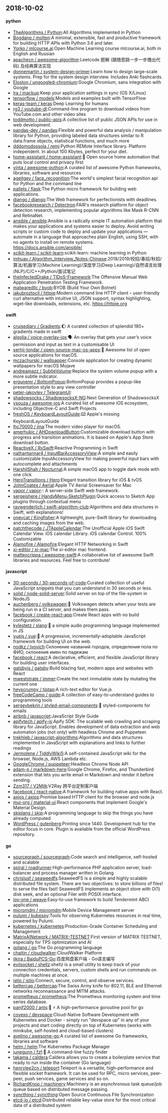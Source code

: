 ## 2018-10-02

#### python
* [TheAlgorithms / Python](https://github.com/TheAlgorithms/Python):All Algorithms implemented in Python
* [Bogdanp / molten](https://github.com/Bogdanp/molten):A minimal, extensible, fast and productive framework for building HTTP APIs with Python 3.6 and later.
* [Yorko / mlcourse.ai](https://github.com/Yorko/mlcourse.ai):Open Machine Learning course mlcourse.ai, both in English and Russian
* [apachecn / awesome-algorithm](https://github.com/apachecn/awesome-algorithm):Leetcode 题解 (跟随思路一步一步撸出代码) 及经典算法实现
* [donnemartin / system-design-primer](https://github.com/donnemartin/system-design-primer):Learn how to design large-scale systems. Prep for the system design interview. Includes Anki flashcards.
* [Eloston / ungoogled-chromium](https://github.com/Eloston/ungoogled-chromium):Google Chromium, sans integration with Google
* [lra / mackup](https://github.com/lra/mackup):Keep your application settings in sync (OS X/Linux)
* [tensorflow / models](https://github.com/tensorflow/models):Models and examples built with TensorFlow
* [keras-team / keras](https://github.com/keras-team/keras):Deep Learning for humans
* [rg3 / youtube-dl](https://github.com/rg3/youtube-dl):Command-line program to download videos from YouTube.com and other video sites
* [toddmotto / public-apis](https://github.com/toddmotto/public-apis):A collective list of public JSON APIs for use in web development.
* [pandas-dev / pandas](https://github.com/pandas-dev/pandas):Flexible and powerful data analysis / manipulation library for Python, providing labeled data structures similar to R data.frame objects, statistical functions, and much more
* [dddomodossola / remi](https://github.com/dddomodossola/remi):Python REMote Interface library. Platform independent. In about 100 Kbytes, perfect for your diet.
* [home-assistant / home-assistant](https://github.com/home-assistant/home-assistant):🏡
Open source home automation that puts local control and privacy first
* [vinta / awesome-python](https://github.com/vinta/awesome-python):A curated list of awesome Python frameworks, libraries, software and resources
* [ageitgey / face_recognition](https://github.com/ageitgey/face_recognition):The world's simplest facial recognition api for Python and the command line
* [pallets / flask](https://github.com/pallets/flask):The Python micro framework for building web applications.
* [django / django](https://github.com/django/django):The Web framework for perfectionists with deadlines.
* [facebookresearch / Detectron](https://github.com/facebookresearch/Detectron):FAIR's research platform for object detection research, implementing popular algorithms like Mask R-CNN and RetinaNet.
* [ansible / ansible](https://github.com/ansible/ansible):Ansible is a radically simple IT automation platform that makes your applications and systems easier to deploy. Avoid writing scripts or custom code to deploy and update your applications — automate in a language that approaches plain English, using SSH, with no agents to install on remote systems. https://docs.ansible.com/ansible/
* [scikit-learn / scikit-learn](https://github.com/scikit-learn/scikit-learn):scikit-learn: machine learning in Python
* [imhuay / Algorithm_Interview_Notes-Chinese](https://github.com/imhuay/Algorithm_Interview_Notes-Chinese):2018/2019/校招/春招/秋招/算法/机器学习(Machine Learning)/深度学习(Deep Learning)/自然语言处理(NLP)/C/C++/Python/面试笔记
* [theInfectedDrake / TIDoS-Framework](https://github.com/theInfectedDrake/TIDoS-Framework):The Offensive Manual Web Application Penetration Testing Framework.
* [malwaredllc / byob](https://github.com/malwaredllc/byob):BYOB (Build Your Own Botnet)
* [jakubroztocil / httpie](https://github.com/jakubroztocil/httpie):Modern command line HTTP client – user-friendly curl alternative with intuitive UI, JSON support, syntax highlighting, wget-like downloads, extensions, etc. https://httpie.org

#### swift
* [cruisediary / Gradients](https://github.com/cruisediary/Gradients):🌔
A curated collection of splendid 180+ gradients made in swift
* [algolia / voice-overlay-ios](https://github.com/algolia/voice-overlay-ios):🗣
An overlay that gets your user’s voice permission and input as text in a customisable UI
* [serhii-londar / open-source-mac-os-apps](https://github.com/serhii-londar/open-source-mac-os-apps):🚀
Awesome list of open source applications for macOS.
* [mczachurski / wallpapper](https://github.com/mczachurski/wallpapper):Console application for creating dynamic wallpapers for macOS Mojave
* [andreamazz / SubtleVolume](https://github.com/andreamazz/SubtleVolume):Replace the system volume popup with a more subtle indicator.
* [ergunemr / BottomPopup](https://github.com/ergunemr/BottomPopup):BottomPopup provides a popup-like presentation style to any view controller
* [peter-iakovlev / TelegramUI](https://github.com/peter-iakovlev/TelegramUI):
* [shadowsocks / ShadowsocksX-NG](https://github.com/shadowsocks/ShadowsocksX-NG):Next Generation of ShadowsocksX
* [vsouza / awesome-ios](https://github.com/vsouza/awesome-ios):A curated list of awesome iOS ecosystem, including Objective-C and Swift Projects
* [freshOS / KeyboardLayoutGuide](https://github.com/freshOS/KeyboardLayoutGuide):⌨️
Apple's missing KeyboardLayoutGuide
* [lhc70000 / iina](https://github.com/lhc70000/iina):The modern video player for macOS.
* [amerhukic / AHDownloadButton](https://github.com/amerhukic/AHDownloadButton):Customizable download button with progress and transition animations. It is based on Apple's App Store download button.
* [ReactiveX / RxSwift](https://github.com/ReactiveX/RxSwift):Reactive Programming in Swift
* [nathantannar4 / InputBarAccessoryView](https://github.com/nathantannar4/InputBarAccessoryView):A simple and easily customizable InputAccessoryView for making powerful input bars with autocomplete and attachments
* [HarshilShah / Nocturnal](https://github.com/HarshilShah/Nocturnal):A simple macOS app to toggle dark mode with one click
* [HeroTransitions / Hero](https://github.com/HeroTransitions/Hero):Elegant transition library for iOS & tvOS
* [JohnCoates / Aerial](https://github.com/JohnCoates/Aerial):Apple TV Aerial Screensaver for Mac
* [vapor / vapor](https://github.com/vapor/vapor):💧
A server-side Swift web framework.
* [sergeishere / HandyMenu-SketchPlugin](https://github.com/sergeishere/HandyMenu-SketchPlugin):Quick access to Sketch App plugins through contextual menu
* [raywenderlich / swift-algorithm-club](https://github.com/raywenderlich/swift-algorithm-club):Algorithms and data structures in Swift, with explanations!
* [onevcat / Kingfisher](https://github.com/onevcat/Kingfisher):A lightweight, pure-Swift library for downloading and caching images from the web.
* [patchthecode / JTAppleCalendar](https://github.com/patchthecode/JTAppleCalendar):The Unofficial Apple iOS Swift Calendar View. iOS calendar Library. iOS calendar Control. 100% Customizable
* [Alamofire / Alamofire](https://github.com/Alamofire/Alamofire):Elegant HTTP Networking in Swift
* [xi-editor / xi-mac](https://github.com/xi-editor/xi-mac):The xi-editor mac frontend.
* [matteocrippa / awesome-swift](https://github.com/matteocrippa/awesome-swift):A collaborative list of awesome Swift libraries and resources. Feel free to contribute!

#### javascript
* [30-seconds / 30-seconds-of-code](https://github.com/30-seconds/30-seconds-of-code):Curated collection of useful JavaScript snippets that you can understand in 30 seconds or less.
* [solid / node-solid-server](https://github.com/solid/node-solid-server):Solid server on top of the file-system in NodeJS
* [auchenberg / volkswagen](https://github.com/auchenberg/volkswagen):🙈
Volkswagen detects when your tests are being run in a CI server, and makes them pass.
* [facebook / create-react-app](https://github.com/facebook/create-react-app):Create React apps with no build configuration.
* [kylestetz / slang](https://github.com/kylestetz/slang):🎤
a simple audio programming language implemented in JS
* [vuejs / vue](https://github.com/vuejs/vue):🖖
A progressive, incrementally-adoptable JavaScript framework for building UI on the web.
* [nodkz / lvovich](https://github.com/nodkz/lvovich):Склонение названий городов, определения пола по ФИО, склонения имен по падежам
* [facebook / react](https://github.com/facebook/react):A declarative, efficient, and flexible JavaScript library for building user interfaces.
* [gatsbyjs / gatsby](https://github.com/gatsbyjs/gatsby):Build blazing fast, modern apps and websites with React
* [mweststrate / immer](https://github.com/mweststrate/immer):Create the next immutable state by mutating the current one
* [heyscrumpy / tiptap](https://github.com/heyscrumpy/tiptap):A rich-text editor for Vue.js
* [freeCodeCamp / guide](https://github.com/freeCodeCamp/guide):A collection of easy-to-understand guides to programming tools
* [sergeybekrin / styled-email-components](https://github.com/sergeybekrin/styled-email-components):💌
styled-components for emails
* [airbnb / javascript](https://github.com/airbnb/javascript):JavaScript Style Guide
* [apifytech / apify-js](https://github.com/apifytech/apify-js):Apify SDK: The scalable web crawling and scraping library for JavaScript. Enables development of data extraction and web automation jobs (not only) with headless Chrome and Puppeteer.
* [trekhleb / javascript-algorithms](https://github.com/trekhleb/javascript-algorithms):Algorithms and data structures implemented in JavaScript with explanations and links to further readings
* [Jermolene / TiddlyWiki5](https://github.com/Jermolene/TiddlyWiki5):A self-contained JavaScript wiki for the browser, Node.js, AWS Lambda etc.
* [GoogleChrome / puppeteer](https://github.com/GoogleChrome/puppeteer):Headless Chrome Node API
* [adam-p / markdown-here](https://github.com/adam-p/markdown-here):Google Chrome, Firefox, and Thunderbird extension that lets you write email in Markdown and render it before sending.
* [Zzm317 / V2Milk](https://github.com/Zzm317/V2Milk):V2Ray 跨平台定制客户端
* [facebook / react-native](https://github.com/facebook/react-native):A framework for building native apps with React.
* [axios / axios](https://github.com/axios/axios):Promise based HTTP client for the browser and node.js
* [mui-org / material-ui](https://github.com/mui-org/material-ui):React components that implement Google's Material Design.
* [skiplang / skip](https://github.com/skiplang/skip):A programming language to skip the things you have already computed
* [WordPress / gutenberg](https://github.com/WordPress/gutenberg):Printing since 1440. Development hub for the editor focus in core. Plugin is available from the official WordPress repository.

#### go
* [sourcegraph / sourcegraph](https://github.com/sourcegraph/sourcegraph):Code search and intelligence, self-hosted and scalable
* [spiral / roadrunner](https://github.com/spiral/roadrunner):High-performance PHP application server, load-balancer and process manager written in Golang
* [chrislusf / seaweedfs](https://github.com/chrislusf/seaweedfs):SeaweedFS is a simple and highly scalable distributed file system. There are two objectives: to store billions of files! to serve the files fast! SeaweedFS implements an object store with O(1) disk seek, and an optional Filer with POSIX interface.
* [iov-one / weave](https://github.com/iov-one/weave):Easy-to-use framework to build Tendermint ABCI applications
* [micromdm / micromdm](https://github.com/micromdm/micromdm):Mobile Device Management server
* [pulumi / kubespy](https://github.com/pulumi/kubespy):Tools for observing Kubernetes resources in real time, powered by Pulumi.
* [kubernetes / kubernetes](https://github.com/kubernetes/kubernetes):Production-Grade Container Scheduling and Management
* [MatrixAINetwork / MATRIX-TESTNET](https://github.com/MatrixAINetwork/MATRIX-TESTNET):First version of MATRIX TESTNET, especially for TPS optimization and AI
* [golang / go](https://github.com/golang/go):The Go programming language
* [chaitin / cloudwalker](https://github.com/chaitin/cloudwalker):CloudWalker Platform
* [iikira / BaiduPCS-Go](https://github.com/iikira/BaiduPCS-Go):百度网盘客户端 - Go语言编写
* [evilsocket / shellz](https://github.com/evilsocket/shellz):shellz is a small utility to keep track of your connection credentials, servers, custom shells and run commands on multiple machines at once.
* [istio / istio](https://github.com/istio/istio):Connect, secure, control, and observe services.
* [bettercap / bettercap](https://github.com/bettercap/bettercap):The Swiss Army knife for 802.11, BLE and Ethernet networks reconnaissance and MITM attacks.
* [prometheus / prometheus](https://github.com/prometheus/prometheus):The Prometheus monitoring system and time series database.
* [panjf2000 / ants](https://github.com/panjf2000/ants):🐜
⚡️
A high-performance goroutine pool for go
* [covexo / devspace](https://github.com/covexo/devspace):Cloud-Native Software Development with Kubernetes and Docker - simply run "devspace up" in any of your projects and start coding directly on top of Kubernetes (works with minikube, self-hosted and cloud-based clusters)
* [avelino / awesome-go](https://github.com/avelino/awesome-go):A curated list of awesome Go frameworks, libraries and software
* [helm / helm](https://github.com/helm/helm):The Kubernetes Package Manager
* [junegunn / fzf](https://github.com/junegunn/fzf):🌸
A command-line fuzzy finder
* [takama / caldera](https://github.com/takama/caldera):Caldera allows you to create a boilerplate service that ready to run inside the container (Go language)
* [henrylee2cn / teleport](https://github.com/henrylee2cn/teleport):Teleport is a versatile, high-performance and flexible socket framework. It can be used for RPC, micro services, peer-peer, push services, game services and so on.
* [RichardKnop / machinery](https://github.com/RichardKnop/machinery):Machinery is an asynchronous task queue/job queue based on distributed message passing.
* [syncthing / syncthing](https://github.com/syncthing/syncthing):Open Source Continuous File Synchronization
* [etcd-io / etcd](https://github.com/etcd-io/etcd):Distributed reliable key-value store for the most critical data of a distributed system
